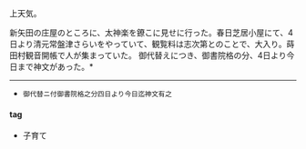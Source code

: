 上天気。

新矢田の庄屋のところに、太神楽を鐐こに見せに行った。春日芝居小屋にて、4日より清元常盤津さらいをやっていて、観覧料は志次第とのことで、大入り。蒔田村観音開帳で人が集まっていた。
御代替えにつき、御書院格の分、4日より今日まで神文があった。*

***
* `御代替ニ付御書院格之分四日より今日迄神文有之`

#### tag
- 子育て
